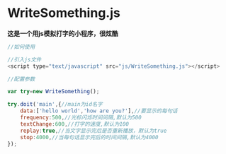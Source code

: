 # WriteSomething.js
**这是一个用js模拟打字的小程序，很炫酷**

```javascript
//如何使用

//引入js文件
<script type="text/javascript" src="js/WriteSomething.js"></script>

//配置参数

var try=new WriteSomething();

try.doit('main',{//main为id名字
	data:['hello world','how are you?'],//要显示的每句话
	frequency:500,//光标闪烁时间间隔,默认为500
	textChange:600,//打字的速度,默认为100
	replay:true,//当文字显示完后是否重新播放，默认为true
	stop:4000,//当每句话显示完后的时间间隔,默认为4000
});
```
